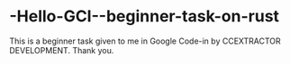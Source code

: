 # -Hello-GCI--beginner-task-on-rust
This is a beginner task given to me in Google Code-in by CCEXTRACTOR DEVELOPMENT.
Thank you.
